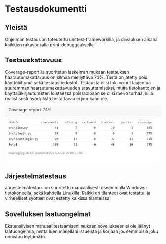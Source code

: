 # Testausdokumentti

## Yleistä

Ohjelman testaus on toteutettu unittest-frameworkilla, ja devauksen aikana 
kaikkien rakastamalla print-debuggauksella.

## Testauskattavuus

Coverage-reportilla suoritetun laskelman mukaan testauksen haarautumakattavuus on silmää miellyttävä 74%.
Tästä on jätetty pois käyttöliittymä sekä testaustiedostot. Testausta olisi toki voinut laajentaa 
suuremman haarautumakattavuuden saavuttamiseksi, mutta tietokantojen ja käyttäjäkirjautumisten
loistaessa poissaoloaan se olisi melko turhaa, sillä realistisesti hyödyllistä testattavaa ei juurikaan ole.

![](./media/covreport.jpg)

## Järjestelmätestaus

Järjestelmätestaus on suoritettu manuaalisesti useammalla Windows-tietokoneella, sekä kahdella Linuxilla.
Kaikki eri tilanteet ovat testattu, ja virheelliset syötteet ovat estetty kaikissa tilanteissa.

## Sovelluksen laatuongelmat

Ekstensiivisen manuaalitestaamiseni mukaan sovellukseen ei ole jäänyt laatuongelmia, mutta luen
mielelläni issueista ja korjaan jos semmoisia joku onnistuu löytämään.